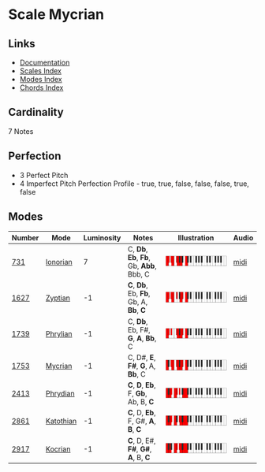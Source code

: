 # Scale Mycrian

## Links

- [Documentation](README.md)
- [Scales Index](Scales.md)
- [Modes Index](Modes.md)
- [Chords Index](Chords.md)

## Cardinality

7 Notes

## Perfection

- 3 Perfect Pitch
- 4 Imperfect Pitch
Perfection Profile - true, true, false, false, false, true, false

## Modes

| Number | Mode | Luminosity | Notes | Illustration | Audio |
|--------|------|------------|-------|--------------|-------|
| [731](https://ianring.com/musictheory/scales/731) | [Ionorian](ModeIonorian.md) | 7 | C, **Db**, **Eb**, **Fb**, Gb, **Abb**, Bbb, C | ![CNaturalIonorian](ModeCNaturalIonorian.png) | [midi](https://github.com/edipermadi/music/blob/main/docs/ModeCNaturalIonorian.mid?raw=true) | 
| [1627](https://ianring.com/musictheory/scales/1627) | [Zyptian](ModeZyptian.md) | -1 | **C**, **Db**, Eb, **Fb**, Gb, A, **Bb**, **C** | ![CNaturalZyptian](ModeCNaturalZyptian.png) | [midi](https://github.com/edipermadi/music/blob/main/docs/ModeCNaturalZyptian.mid?raw=true) | 
| [1739](https://ianring.com/musictheory/scales/1739) | [Phrylian](ModePhrylian.md) | -1 | C, **Db**, Eb, F#, **G**, **A**, **Bb**, C | ![CNaturalPhrylian](ModeCNaturalPhrylian.png) | [midi](https://github.com/edipermadi/music/blob/main/docs/ModeCNaturalPhrylian.mid?raw=true) | 
| [1753](https://ianring.com/musictheory/scales/1753) | [Mycrian](ModeMycrian.md) | -1 | C, D#, **E**, **F#**, **G**, A, **Bb**, C | ![CNaturalMycrian](ModeCNaturalMycrian.png) | [midi](https://github.com/edipermadi/music/blob/main/docs/ModeCNaturalMycrian.mid?raw=true) | 
| [2413](https://ianring.com/musictheory/scales/2413) | [Phrydian](ModePhrydian.md) | -1 | **C**, **D**, **Eb**, F, **Gb**, Ab, B, **C** | ![CNaturalPhrydian](ModeCNaturalPhrydian.png) | [midi](https://github.com/edipermadi/music/blob/main/docs/ModeCNaturalPhrydian.mid?raw=true) | 
| [2861](https://ianring.com/musictheory/scales/2861) | [Katothian](ModeKatothian.md) | -1 | **C**, D, **Eb**, F, G#, **A**, **B**, **C** | ![CNaturalKatothian](ModeCNaturalKatothian.png) | [midi](https://github.com/edipermadi/music/blob/main/docs/ModeCNaturalKatothian.mid?raw=true) | 
| [2917](https://ianring.com/musictheory/scales/2917) | [Kocrian](ModeKocrian.md) | -1 | **C**, D, E#, **F#**, **G#**, **A**, B, **C** | ![CNaturalKocrian](ModeCNaturalKocrian.png) | [midi](https://github.com/edipermadi/music/blob/main/docs/ModeCNaturalKocrian.mid?raw=true) | 
